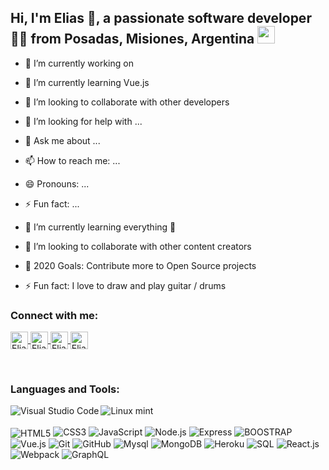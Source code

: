## Hi, I'm Elias 👋, a passionate software developer 👨‍💻 from Posadas, Misiones, Argentina <img src="https://image.flaticon.com/icons/svg/164/164900.svg" width="28"/>
 
- 🔭 I’m currently working on 
- 🌱 I’m currently learning Vue.js
- 👯 I’m looking to collaborate with other developers
- 🤔 I’m looking for help with ...
- 💬 Ask me about ...
- 📫 How to reach me: ...
- 😄 Pronouns: ...
- ⚡ Fun fact: ...

- 🌱 I’m currently learning everything 🤣
- 👯 I’m looking to collaborate with other content creators
- 🥅 2020 Goals: Contribute more to Open Source projects
- ⚡ Fun fact: I love to draw and play guitar / drums

### Connect with me:

<!--[<img align="left" alt="mouraelias.com" width="22px" src="https://raw.githubusercontent.com/iconic/open-iconic/master/svg/globe.svg" />][website]-->
<!--[<img align="left" alt="EliasMoura | Twitter" width="22px" src="https://cdn.jsdelivr.net/npm/simple-icons@v3/icons/twitter.svg" />][twitter]-->
<!--[<img align="left" alt="EliasMoura | LinkedIn" width="22px" src="https://cdn.jsdelivr.net/npm/simple-icons@v3/icons/linkedin.svg" />][linkedin]-->
<!--[<img align="left" alt="EliasMoura | Instagram" width="22px" src="https://cdn.jsdelivr.net/npm/simple-icons@v3/icons/instagram.svg" />][instagram]-->

<!-- <p align="center"> -->
<p>
  <a href="https://twitter.com/DEliasmoura" target="blank">
    <img align="center" src="https://cdn.jsdelivr.net/npm/simple-icons@3.0.1/icons/twitter.svg" alt="EliasMoura" height="28px" width="28px" />
  </a>
  <a href="https://www.facebook.com/elias.moura.5" target="blank">
    <img align="center" src="https://cdn.jsdelivr.net/npm/simple-icons@3.0.1/icons/facebook.svg" alt="EliasMoura" height="28px" width="28px" />
  </a>
  <a href="https://www.instagram.com/d.eliasmoura/" target="blank">
    <img align="center" src="https://cdn.jsdelivr.net/npm/simple-icons@3.0.1/icons/instagram.svg" alt="EliasMoura" height="28px" width="28px" />
  </a>
   <a href="https://www.linkedin.com/in/elias-moura/" target="blank">
    <img align="center" src="https://cdn.jsdelivr.net/npm/simple-icons@3.0.1/icons/linkedin.svg" alt="EliasMoura" height="28px" width="28px" />
  </a>
</p>
<br />

### Languages and Tools:

<img align="left" alt="Visual Studio Code" src="https://icon-icons.com/icons2/615/PNG/48/Visual_Code_icon-icons.com_56584.png"/>
<img alt="Linux mint" src="https://icon-icons.com/icons2/159/PNG/48/logo_linux_mint_22361.png"/><br /><br />
<img align="center" alt="HTML5" src="https://icon-icons.com/icons2/2107/PNG/48/file_type_html_icon_130541.png"/>
<img  alt="CSS3" src="https://icon-icons.com/icons2/2107/PNG/48/file_type_css_icon_130661.png"/>
<img  alt="JavaScript" src="https://icon-icons.com/icons2/2415/PNG/48/javascript_original_logo_icon_146455.png"/>
<img alt="Node.js" src="https://icon-icons.com/icons2/2107/PNG/48/file_type_node_icon_130301.png" />
<img alt="Express" src="https://icon-icons.com/icons2/2415/PNG/48/express_original_logo_icon_146527.png"/>
<img  alt="BOOSTRAP" src="https://icon-icons.com/icons2/2415/PNG/48/bootstrap_plain_logo_icon_146619.png"/>
<img  alt="Vue.js" src="https://icon-icons.com/icons2/2415/PNG/48/vuejs_original_logo_icon_146304.png"/>
<img  alt="Git" src="https://icon-icons.com/icons2/2415/PNG/48/git_original_logo_icon_146509.png"/>
<img  alt="GitHub" src="https://icon-icons.com/icons2/2415/PNG/48/github_original_logo_icon_146505.png"/>
<img  alt="Mysql" src="https://icon-icons.com/icons2/2415/PNG/48/mysql_original_logo_icon_146416.png"/>
<img  alt="MongoDB" src="https://icon-icons.com/icons2/2415/PNG/48/mongodb_original_logo_icon_146424.png"/>
<img  alt="Heroku" src="https://icon-icons.com/icons2/2415/PNG/48/heroku_plain_logo_icon_146479.png"/>
<img  alt="SQL" src="https://icon-icons.com/icons2/627/PNG/48/sql-document-outlined-interface-symbol_icon-icons.com_57504.png"/>
<img  alt="React.js" src="https://icon-icons.com/icons2/2415/PNG/48/react_original_logo_icon_146374.png"/>
<img  alt="Webpack" src="https://icon-icons.com/icons2/2415/PNG/48/webpack_original_logo_icon_146300.png"/>
<img  alt="GraphQL" src="https://icon-icons.com/icons2/2107/PNG/48/file_type_graphql_icon_130564.png"/>



<!--<img align="left" alt="Deno" width="26px" src="https://raw.githubusercontent.com/github/explore/361e2821e2dea67711cde99c9c40ed357061cf27/topics/deno/deno.png" />-->

<!--<img align="left" alt="SQL" width="28px" src="https://raw.githubusercontent.com/github/explore/80688e429a7d4ef2fca1e82350fe8e3517d3494d/topics/sql/sql.png" />

<br />
<br />

<!--<details>
  <summary>:zap: Github Stats</summary>
<img align="left" alt="Elias Moura's Github Stats" src="https://github-readme-stats.codestackr.vercel.app/api?username=codeSTACKr&show_icons=true&hide_border=true" />
</details>
-->

<!--[website]: https://eliasmoura.com-->
<!--[twitter]: https://twitter.com/DEliasmoura-->
[instagram]: https://www.instagram.com/d.eliasmoura/
[facebook]: https://www.facebook.com/elias.moura.5/
[linkedin]: https://www.linkedin.com/in/elias-moura/


